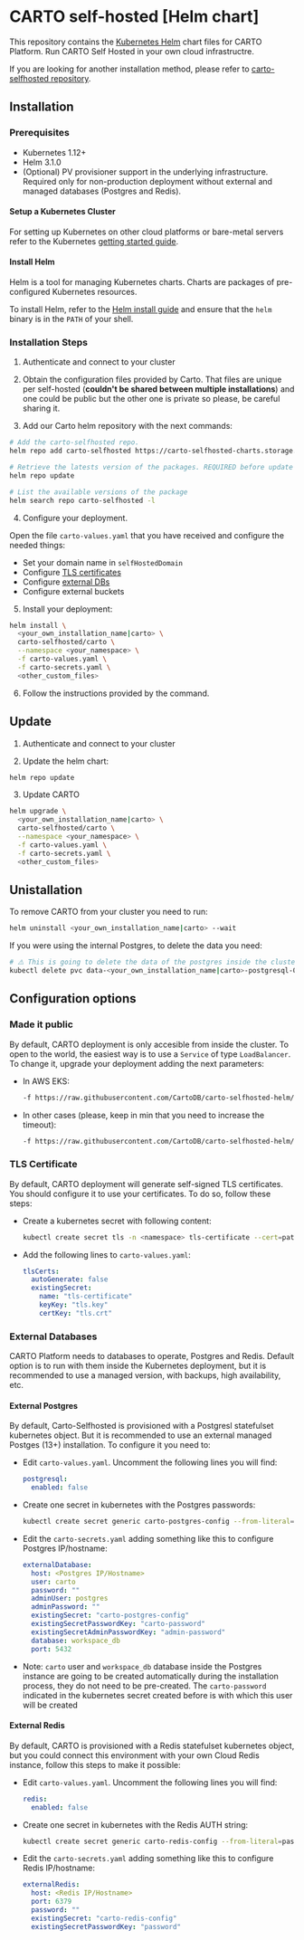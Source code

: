 # CARTO self-hosted [Helm chart]

This repository contains the [Kubernetes Helm](https://github.com/helm/helm) chart files for CARTO Platform. Run CARTO Self Hosted in your own cloud infrastructre.

If you are looking for another installation method, please refer to [carto-selfhosted repository](https://github.com/CartoDB/carto-selfhosted).

## Installation


### Prerequisites

- Kubernetes 1.12+
- Helm 3.1.0
- (Optional) PV provisioner support in the underlying infrastructure. Required only for non-production deployment without external and managed databases (Postgres and Redis).

<!--
Currently the only Kubernetes that have been tested are EKS, GKE and AKS.
-->

#### Setup a Kubernetes Cluster

For setting up Kubernetes on other cloud platforms or bare-metal servers refer to the Kubernetes [getting started guide](http://kubernetes.io/docs/getting-started-guides/).

#### Install Helm

Helm is a tool for managing Kubernetes charts. Charts are packages of pre-configured Kubernetes resources.

To install Helm, refer to the [Helm install guide](https://github.com/helm/helm#install) and ensure that the `helm` binary is in the `PATH` of your shell.

### Installation Steps

1. Authenticate and connect to your cluster

2. Obtain the configuration files provided by Carto.
That files are unique per self-hosted (**couldn't be shared between multiple installations**) and one could be public but the other one is private so please, be careful sharing it.

3. Add our Carto helm repository with the next commands:
  ```bash
  # Add the carto-selfhosted repo.
  helm repo add carto-selfhosted https://carto-selfhosted-charts.storage.googleapis.com

  # Retrieve the latests version of the packages. REQUIRED before update to a new version.
  helm repo update

  # List the available versions of the package
  helm search repo carto-selfhosted -l
  ```

4. Configure your deployment.
<!--
 ¡¡ PENDING to be extracted and organized in another section !!
-->

Open the file `carto-values.yaml` that you have received and configure the needed things:

- Set your domain name in `selfHostedDomain`
- Configure [TLS certificates](#tls-certificate)
- Configure [external DBs](#external-databases)
- Configure external buckets

5. Install your deployment:
  ```bash
  helm install \
    <your_own_installation_name|carto> \
    carto-selfhosted/carto \
    --namespace <your_namespace> \
    -f carto-values.yaml \
    -f carto-secrets.yaml \
    <other_custom_files>
  ```

6. Follow the instructions provided by the command.

## Update

1. Authenticate and connect to your cluster

2. Update the helm chart:

  ```bash
  helm repo update
  ```
  
3. Update CARTO
  ```bash
  helm upgrade \
    <your_own_installation_name|carto> \
    carto-selfhosted/carto \
    --namespace <your_namespace> \
    -f carto-values.yaml \
    -f carto-secrets.yaml \
    <other_custom_files>
  ```

## Unistallation

To remove CARTO from your cluster you need to run:

```bash
helm uninstall <your_own_installation_name|carto> --wait
```

If you were using the internal Postgres, to delete the data you need:

```bash
# ⚠️ This is going to delete the data of the postgres inside the cluster ⚠️
kubectl delete pvc data-<your_own_installation_name|carto>-postgresql-0
```

## Configuration options

### Made it public
By default, CARTO deployment is only accesible from inside the cluster.
To open to the world, the easiest way is to use a `Service` of type `LoadBalancer`.
To change it, upgrade your deployment adding the next parameters:

- In AWS EKS:
  ```bash
  -f https://raw.githubusercontent.com/CartoDB/carto-selfhosted-helm/main/customizations/service_loadBalancer/aws_eks/config.yml
  ```

- In other cases (please, keep in min that you need to increase the timeout):
  ```bash
  -f https://raw.githubusercontent.com/CartoDB/carto-selfhosted-helm/main/customizations/service_loadBalancer/config.yml
  ```


### TLS Certificate

By default, CARTO deployment will generate self-signed TLS certificates. You should configure it to use your
certificates. To do so, follow these steps:

- Create a kubernetes secret with following content:
  ```bash
  kubectl create secret tls -n <namespace> tls-certificate --cert=path/to/cert/file --key=path/to/key/file
  ```

- Add the following lines to `carto-values.yaml`:

  ```yaml
  tlsCerts:
    autoGenerate: false
    existingSecret:
      name: "tls-certificate"
      keyKey: "tls.key"
      certKey: "tls.crt"
  ```

### External Databases

CARTO Platform needs to databases to operate, Postgres and Redis. Default option is to run with them inside the Kubernetes deployment,
but it is recommended to use a managed version, with backups, high availability, etc.

#### External Postgres

By default, Carto-Selfhosted is provisioned with a Postgresl statefulset kubernetes object. But it is recommended to use an external
managed Postges (13+) installation. To configure it you need to:

- Edit `carto-values.yaml`. Uncomment the following lines you will find:

  ```yaml
  postgresql:
    enabled: false
  ```

- Create one secret in kubernetes with the Postgres passwords:

  ```bash
  kubectl create secret generic carto-postgres-config --from-literal=carto-password=<password> --from-literal=admin-password=<password>

  ```

- Edit the `carto-secrets.yaml` adding something like this to configure Postgres IP/hostname:

  ```yaml
  externalDatabase:
    host: <Postgres IP/Hostname>
    user: carto
    password: ""
    adminUser: postgres
    adminPassword: ""
    existingSecret: "carto-postgres-config"
    existingSecretPasswordKey: "carto-password"
    existingSecretAdminPasswordKey: "admin-password"
    database: workspace_db
    port: 5432
  ```

- Note: `carto` user and `workspace_db` database inside the Postgres instance are going to be created automatically
  during the installation process, they do not need to be pre-created. The `carto-password` indicated in the kubernetes
  secret created before is with which this user will be created

#### External Redis

By default, CARTO is provisioned with a Redis statefulset kubernetes object, but you could connect this environment
with your own Cloud Redis instance, follow this steps to make it possible:

- Edit `carto-values.yaml`. Uncomment the following lines you will find:

  ```yaml
  redis:
    enabled: false
  ```

- Create one secret in kubernetes with the Redis AUTH string:

  ```bash
  kubectl create secret generic carto-redis-config --from-literal=password=<AUTH string password>
  ```

- Edit the `carto-secrets.yaml` adding something like this to configure Redis IP/hostname:

  ```yaml
  externalRedis:
    host: <Redis IP/Hostname>
    port: 6379
    password: ""
    existingSecret: "carto-redis-config"
    existingSecretPasswordKey: "password"
  ```

